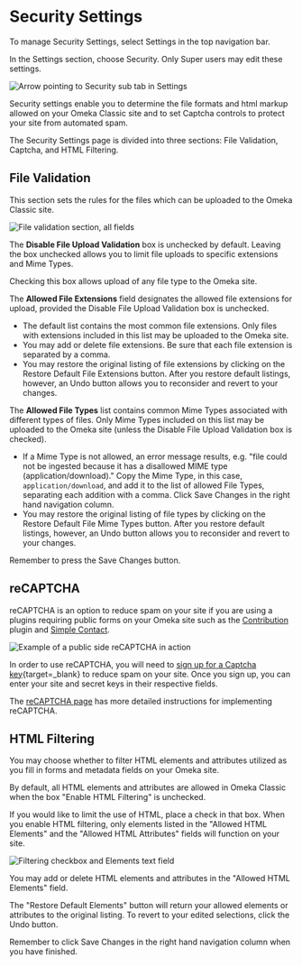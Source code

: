 # Security Settings

To manage Security Settings, select Settings in the top navigation bar.

In the Settings section, choose Security. Only Super users may edit these settings.

![Arrow pointing to Security sub tab in Settings](../../doc_files/Securitynav2.png)

Security settings enable you to determine the file formats and html markup allowed on your Omeka Classic site and to set Captcha controls to protect your site from automated spam.

The Security Settings page is divided into three sections: File Validation, Captcha, and HTML Filtering.

File Validation
-------------------------------
This section sets the rules for the files which can be uploaded to the Omeka Classic site. 

![File validation section, all fields](../../doc_files/securityFile.png "File validation section, all fields")

The **Disable File Upload Validation** box is unchecked by default. Leaving the box unchecked allows you to limit file uploads to specific extensions and Mime Types.

Checking this box allows upload of any file type to the Omeka site.

The **Allowed File Extensions** field designates the allowed file extensions for upload, provided the Disable File Upload Validation box is unchecked. 

-   The default list contains the most common file extensions. Only files with extensions included in this list may be uploaded to the Omeka site.
-   You may add or delete file extensions. Be sure that each file extension is separated by a comma.
-   You may restore the original listing of file extensions by clicking on the Restore Default File Extensions button. After you restore default listings, however, an Undo button allows you to reconsider and revert to your changes.

The **Allowed File Types** list contains common Mime Types associated with different types of files. Only Mime Types included on this list may be uploaded to the Omeka site (unless the Disable File Upload Validation box is checked).

-   If a Mime Type is not allowed, an error message results, e.g. "file could not be ingested because it has a disallowed MIME type (application/download)." Copy the Mime Type, in this case, `application/download`, and add it to the list of allowed File Types, separating each addition with a comma. Click Save Changes in the right hand navigation column.
-   You may restore the original listing of file types by clicking on the Restore Default File Mime Types button. After you restore default listings, however, an Undo button allows you to reconsider and revert to your changes.

Remember to press the Save Changes button.

reCAPTCHA
-----------------------------------------------------
reCAPTCHA is an option to reduce spam on your site if you are using a plugins requiring public forms on your Omeka site such as the [Contribution](../../Plugins/Contribution.md) plugin and [Simple Contact](../../Plugins/SimpleContactForm.md). 

![Example of a public side reCAPTCHA in action](../../doc_files/Captcha.png "Example of a public side reCAPTCHA in action")

In order to use reCAPTCHA, you will need to [sign up for a Captcha key](http://www.google.com/recaptcha){target=_blank} to reduce spam on your site. Once you sign up, you can enter your site and secret keys in their respective fields. 

The [reCAPTCHA page](ReCaptcha.md) has more detailed instructions for implementing reCAPTCHA.


HTML Filtering
---------------------------------------------------------------

You may choose whether to filter HTML elements and attributes utilized as you fill in forms and metadata fields on your Omeka site.

By default, all HTML elements and attributes are allowed in Omeka Classic when the box "Enable HTML Filtering" is unchecked.

If you would like to limit the use of HTML, place a check in that box. When you enable HTML filtering, only elements listed in the "Allowed HTML Elements" and the "Allowed HTML Attributes" fields will function on your site.

![Filtering checkbox and Elements text field](../../doc_files/Securityallelements.png "Filtering checkbox and Elements text field")

You may add or delete HTML elements and attributes in the "Allowed HTML Elements" field.

The "Restore Default Elements" button will return your allowed elements or attributes to the original listing. To revert to your edited selections, click the Undo button.

Remember to click Save Changes in the right hand navigation column when you have finished.

